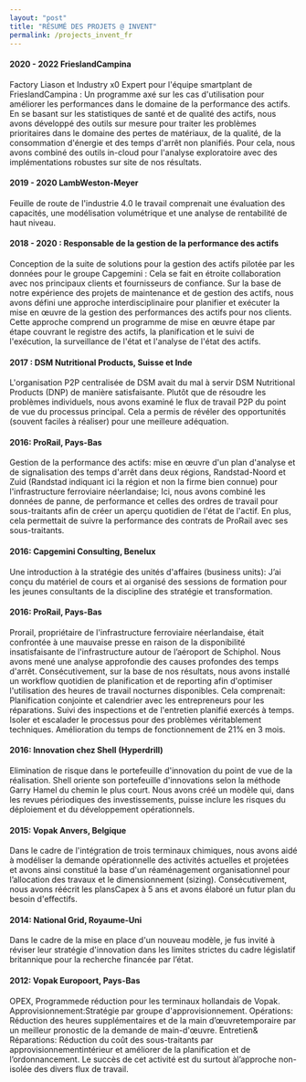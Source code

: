 ```yaml
---
layout: "post"
title: "RÉSUMÉ DES PROJETS @ INVENT"
permalink: /projects_invent_fr
---
```


#### 2020 - 2022 FrieslandCampina
Factory Liason et Industry x0 Expert pour l'équipe smartplant de FrieslandCampina : Un programme axé sur les cas d'utilisation pour améliorer les performances dans le domaine de la performance des actifs. En se basant sur les statistiques de santé et de qualité des actifs, nous avons développé des outils sur mesure pour traiter les problèmes prioritaires dans le domaine des pertes de matériaux, de la qualité, de la consommation d'énergie et des temps d'arrêt non planifiés. Pour cela, nous avons combiné des outils in-cloud pour l'analyse exploratoire avec des implémentations robustes sur site de nos résultats.

#### 2019 - 2020 LambWeston-Meyer
Feuille de route de l'industrie 4.0 le travail comprenait une évaluation des capacités, une modélisation volumétrique et une analyse de rentabilité de haut niveau.

#### 2018 - 2020 : Responsable de la gestion de la performance des actifs
Conception de la suite de solutions pour la gestion des actifs pilotée par les données pour le groupe Capgemini : Cela se fait en étroite collaboration avec nos principaux clients et fournisseurs de confiance. Sur la base de notre expérience des projets de maintenance et de gestion des actifs, nous avons défini une approche interdisciplinaire pour planifier et exécuter la mise en œuvre de la gestion des performances des actifs pour nos clients. Cette approche comprend un programme de mise en œuvre étape par étape couvrant le registre des actifs, la planification et le suivi de l'exécution, la surveillance de l'état et l'analyse de l'état des actifs.

#### 2017 : DSM Nutritional Products, Suisse et Inde
L'organisation P2P centralisée de DSM avait du mal à servir DSM Nutritional Products (DNP) de manière satisfaisante. Plutôt que de résoudre les problèmes individuels, nous avons examiné le flux de travail P2P du point de vue du processus principal. Cela a permis de révéler des opportunités (souvent faciles à réaliser) pour une meilleure adéquation.

#### 2016: ProRail, Pays-Bas
Gestion de la performance des actifs: mise en œuvre d'un plan d'analyse et de signalisation des temps d'arrêt dans deux régions, Randstad-Noord et Zuid (Randstad indiquant ici la région et non la firme bien connue) pour l'infrastructure ferroviaire néerlandaise; Ici, nous avons combiné les données de panne, de performance et celles des ordres de travail pour sous-traitants afin de créer un aperçu quotidien de l'état de l'actif. En plus, cela permettait de suivre la performance des contrats de ProRail avec ses sous-traitants.

#### 2016: Capgemini Consulting, Benelux
Une introduction à la stratégie des unités d'affaires (business units): J’ai conçu du matériel de cours et ai organisé des sessions de formation pour les jeunes consultants de la discipline des stratégie et  transformation.

#### 2016: ProRail, Pays-Bas
Prorail, propriétaire de l'infrastructure ferroviaire néerlandaise, était confrontée à une mauvaise presse en raison de la disponibilité insatisfaisante de l'infrastructure autour de l’aéroport de Schiphol. Nous avons mené une analyse approfondie des causes profondes des temps d'arrêt. Consécutivement, sur la base de nos résultats, nous avons installé un workflow quotidien de planification et de reporting afin d'optimiser l'utilisation des heures de travail nocturnes disponibles. Cela comprenait: Planification conjointe et
calendrier avec les entrepreneurs pour les réparations. Suivi des inspections et de l'entretien planifié exercés à temps. Isoler et escalader le processus pour des problèmes véritablement techniques. Amélioration du temps de fonctionnement de 21% en 3 mois.

#### 2016: Innovation chez Shell (Hyperdrill)
Elimination de risque dans le portefeuille d'innovation du point de vue de la réalisation.
Shell oriente son portefeuille d'innovations selon la méthode Garry Hamel du
chemin le plus court. Nous avons créé un modèle qui, dans les revues périodiques
des investissements, puisse inclure les risques du déploiement et du développement
opérationnels. 

#### 2015: Vopak Anvers, Belgique
Dans le cadre de l'intégration de trois terminaux chimiques, nous avons aidé à modéliser la demande opérationnelle des activités actuelles et projetées et avons ainsi constitué la base d'un réaménagement organisationnel pour l’allocation des travaux et le dimensionnement (sizing).  Consécutivement, nous avons réécrit les plansCapex à 5 ans et avons élaboré un futur plan du besoin d'effectifs.

#### 2014: National Grid, Royaume-Uni
Dans le cadre de la mise en place d'un nouveau modèle, je fus invité à réviser leur stratégie
d'innovation dans les limites strictes du cadre législatif britannique pour la recherche financée par l’état.

#### 2012: Vopak Europoort, Pays-Bas
OPEX, Programmede réduction pour les terminaux hollandais de Vopak.  Approvisionnement:Stratégie par groupe d'approvisionnement. Opérations: Réduction des heures supplémentaires et de la main d’œuvretemporaire par un meilleur pronostic de la demande de main-d'œuvre. Entretien& Réparations: Réduction du coût des sous-traitants par approvisionnementintérieur et améliorer de la planification et de l’ordonnancement.  Le succès de cet activité est du surtout àl’approche non-isolée des divers flux de travail.
